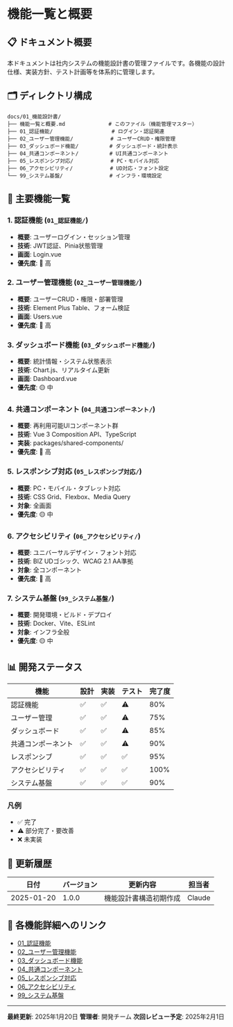 # 機能一覧と概要

## 📋 ドキュメント概要

本ドキュメントは社内システムの機能設計書の管理ファイルです。各機能の設計仕様、実装方針、テスト計画等を体系的に管理します。

## 🗂️ ディレクトリ構成

```
docs/01_機能設計書/
├── 機能一覧と概要.md              # このファイル（機能管理マスター）
├── 01_認証機能/                   # ログイン・認証関連
├── 02_ユーザー管理機能/            # ユーザーCRUD・権限管理
├── 03_ダッシュボード機能/          # ダッシュボード・統計表示
├── 04_共通コンポーネント/          # UI共通コンポーネント
├── 05_レスポンシブ対応/            # PC・モバイル対応
├── 06_アクセシビリティ/            # UD対応・フォント設定
└── 99_システム基盤/               # インフラ・環境設定
```

## 🎯 主要機能一覧

### 1. 認証機能 (`01_認証機能/`)
- **概要**: ユーザーログイン・セッション管理
- **技術**: JWT認証、Pinia状態管理
- **画面**: Login.vue
- **優先度**: 🔴 高

### 2. ユーザー管理機能 (`02_ユーザー管理機能/`)
- **概要**: ユーザーCRUD・権限・部署管理
- **技術**: Element Plus Table、フォーム検証
- **画面**: Users.vue
- **優先度**: 🔴 高

### 3. ダッシュボード機能 (`03_ダッシュボード機能/`)
- **概要**: 統計情報・システム状態表示
- **技術**: Chart.js、リアルタイム更新
- **画面**: Dashboard.vue
- **優先度**: 🟡 中

### 4. 共通コンポーネント (`04_共通コンポーネント/`)
- **概要**: 再利用可能UIコンポーネント群
- **技術**: Vue 3 Composition API、TypeScript
- **実装**: packages/shared-components/
- **優先度**: 🔴 高

### 5. レスポンシブ対応 (`05_レスポンシブ対応/`)
- **概要**: PC・モバイル・タブレット対応
- **技術**: CSS Grid、Flexbox、Media Query
- **対象**: 全画面
- **優先度**: 🟡 中

### 6. アクセシビリティ (`06_アクセシビリティ/`)
- **概要**: ユニバーサルデザイン・フォント対応
- **技術**: BIZ UDゴシック、WCAG 2.1 AA準拠
- **対象**: 全コンポーネント
- **優先度**: 🔴 高

### 7. システム基盤 (`99_システム基盤/`)
- **概要**: 開発環境・ビルド・デプロイ
- **技術**: Docker、Vite、ESLint
- **対象**: インフラ全般
- **優先度**: 🟡 中

## 📊 開発ステータス

| 機能 | 設計 | 実装 | テスト | 完了度 |
|------|------|------|--------|--------|
| 認証機能 | ✅ | ✅ | ⚠️ | 80% |
| ユーザー管理 | ✅ | ✅ | ⚠️ | 75% |
| ダッシュボード | ✅ | ✅ | ⚠️ | 85% |
| 共通コンポーネント | ✅ | ✅ | ⚠️ | 90% |
| レスポンシブ | ✅ | ✅ | ✅ | 95% |
| アクセシビリティ | ✅ | ✅ | ✅ | 100% |
| システム基盤 | ✅ | ✅ | ✅ | 90% |

### 凡例
- ✅ 完了
- ⚠️ 部分完了・要改善
- ❌ 未実装

## 🔄 更新履歴

| 日付 | バージョン | 更新内容 | 担当者 |
|------|------------|----------|--------|
| 2025-01-20 | 1.0.0 | 機能設計書構造初期作成 | Claude |

## 📝 各機能詳細へのリンク

- [01_認証機能](./01_認証機能/)
- [02_ユーザー管理機能](./02_ユーザー管理機能/)
- [03_ダッシュボード機能](./03_ダッシュボード機能/)
- [04_共通コンポーネント](./04_共通コンポーネント/)
- [05_レスポンシブ対応](./05_レスポンシブ対応/)
- [06_アクセシビリティ](./06_アクセシビリティ/)
- [99_システム基盤](./99_システム基盤/)

---

**最終更新**: 2025年1月20日
**管理者**: 開発チーム
**次回レビュー予定**: 2025年2月1日